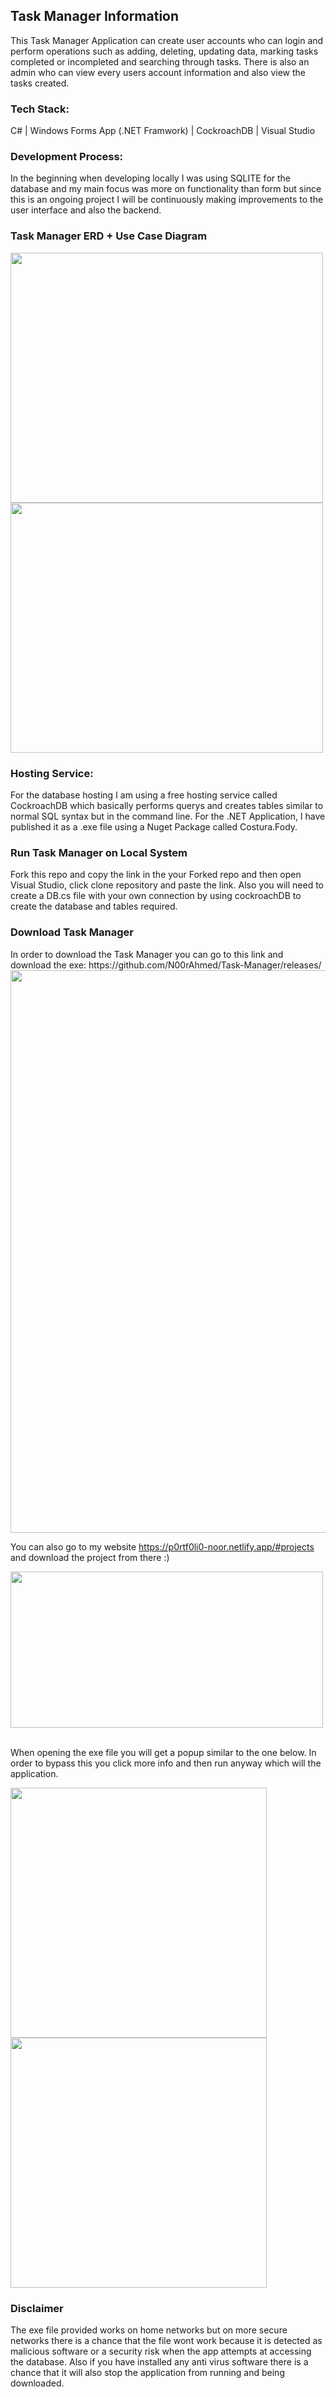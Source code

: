 <h2>Task Manager Information</h2>

This Task Manager Application can create user accounts who can login and perform operations such as adding, deleting, updating data, marking tasks completed or incompleted and searching through tasks. There is also an admin who can view every users account information and also view the tasks created.

<!-- <br/> -->
<h3>Tech Stack:</h6>
C# | Windows Forms App (.NET Framwork) | CockroachDB | Visual Studio

<h3>Development Process:</h3>
In the beginning when developing locally I was using SQLITE for the database and my main focus was more on functionality than form but since this is an ongoing project I will be continuously making improvements to the user interface and also the backend.

<h3>Task Manager ERD + Use Case Diagram</h3>

<img src="https://github.com/N00rAhmed/Task-Manager/assets/86896171/0341d834-00bf-4706-bb6e-2b9d9593abc6" width="500" height="400"> <img src="https://github.com/N00rAhmed/Task-Manager/assets/86896171/9e8e2245-aafd-4050-b1d3-adf4564d9b2c" width="500" height="400">

<h3>Hosting Service:</h3>
For the database hosting I am using a free hosting service called CockroachDB which basically performs querys and creates tables similar to normal SQL syntax but in the command line. For the .NET Application, I have published it as a .exe file using a Nuget Package called Costura.Fody.

<h3>Run Task Manager on Local System</h3>
Fork this repo and copy the link in the your Forked repo and then open Visual Studio, click clone repository and paste the link. Also you will need to create a DB.cs file with your own connection by using cockroachDB to create the database and tables required. 

<h3>Download Task Manager</h3>
In order to download the Task Manager you can go to this link and download the exe: https://github.com/N00rAhmed/Task-Manager/releases/ <br />

<img src="https://github.com/N00rAhmed/Task-Manager/assets/86896171/f26930ef-55e1-450e-9aa5-2e4a715005f7" width="900">

<br />

You can also go to my website https://p0rtf0li0-noor.netlify.app/#projects and download the project from there :)


<img src="https://github.com/N00rAhmed/Task-Manager/assets/86896171/f5feb785-765d-467b-927e-df17bb89ca39" width="500" height="250">

<br />
<br />

When opening the exe file you will get a popup similar to the one below. In order to bypass this you click more info and then run anyway which will the application.

<img src="https://github.com/N00rAhmed/Task-Manager/assets/86896171/d6c10d09-e89b-48e5-b748-11076175288d" width="410" height="400">

<img src="https://github.com/N00rAhmed/Task-Manager/assets/86896171/d80f91c9-c6ab-40da-993c-b6da7e9adf09" width="410" height="400">


<h3>Disclaimer</h3>

The exe file provided works on home networks but on more secure networks there is a chance that the file wont work because it is detected as malicious software or a security risk when the app attempts at accessing the database. Also if you have installed any anti virus software there is a chance that it will also stop the application from running and being downloaded.


